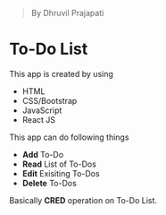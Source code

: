>By Dhruvil Prajapati
# To-Do List
This app is created by using
- HTML
- CSS/Bootstrap
- JavaScript
- React JS

This app can do following things
- **Add** To-Do
- **Read** List of To-Dos
- **Edit** Exisiting To-Dos
- **Delete** To-Dos

Basically **CRED** operation on To-Do List.
